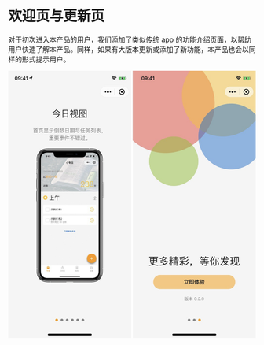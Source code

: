 # 欢迎页与更新页

对于初次进入本产品的用户，我们添加了类似传统 app 的功能介绍页面，以帮助用户快速了解本产品。同样，如果有大版本更新或添加了新功能，本产品也会以同样的形式提示用户。

![提示用户推出了新功能](<../.gitbook/assets/image (9).png>)

